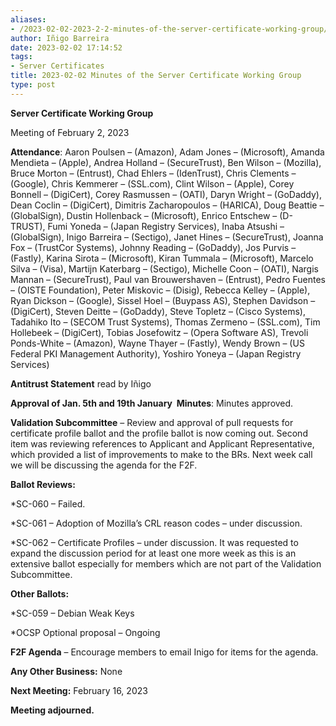 ```yaml
---
aliases:
- /2023-02-02-2023-2-2-minutes-of-the-server-certificate-working-group/
author: Iñigo Barreira
date: 2023-02-02 17:14:52
tags:
- Server Certificates
title: 2023-02-02 Minutes of the Server Certificate Working Group
type: post
---
```


**Server Certificate Working Group**

Meeting of February 2, 2023

**Attendance**: Aaron Poulsen – (Amazon), Adam Jones – (Microsoft), Amanda Mendieta – (Apple), Andrea Holland – (SecureTrust), Ben Wilson – (Mozilla), Bruce Morton – (Entrust), Chad Ehlers – (IdenTrust), Chris Clements – (Google), Chris Kemmerer – (SSL.com), Clint Wilson – (Apple), Corey Bonnell – (DigiCert), Corey Rasmussen – (OATI), Daryn Wright – (GoDaddy), Dean Coclin – (DigiCert), Dimitris Zacharopoulos – (HARICA), Doug Beattie – (GlobalSign), Dustin Hollenback – (Microsoft), Enrico Entschew – (D-TRUST), Fumi Yoneda – (Japan Registry Services), Inaba Atsushi – (GlobalSign), Inigo Barreira – (Sectigo), Janet Hines – (SecureTrust), Joanna Fox – (TrustCor Systems), Johnny Reading – (GoDaddy), Jos Purvis – (Fastly), Karina Sirota – (Microsoft), Kiran Tummala – (Microsoft), Marcelo Silva – (Visa), Martijn Katerbarg – (Sectigo), Michelle Coon – (OATI), Nargis Mannan – (SecureTrust), Paul van Brouwershaven – (Entrust), Pedro Fuentes – (OISTE Foundation), Peter Miskovic – (Disig), Rebecca Kelley – (Apple), Ryan Dickson – (Google), Sissel Hoel – (Buypass AS), Stephen Davidson – (DigiCert), Steven Deitte – (GoDaddy), Steve Topletz – (Cisco Systems), Tadahiko Ito – (SECOM Trust Systems), Thomas Zermeno – (SSL.com), Tim Hollebeek – (DigiCert), Tobias Josefowitz – (Opera Software AS), Trevoli Ponds-White – (Amazon), Wayne Thayer – (Fastly), Wendy Brown – (US Federal PKI Management Authority), Yoshiro Yoneya – (Japan Registry Services)

**Antitrust Statement** read by Iñigo

**Approval of Jan. 5th and 19th January  Minutes**: Minutes approved.

**Validation Subcommittee** – Review and approval of pull requests for certificate profile ballot and the profile ballot is now coming out. Second item was reviewing references to Applicant and Applicant Representative, which provided a list of improvements to make to the BRs. Next week call we will be discussing the agenda for the F2F.

**Ballot Reviews:**

\*SC-060 – Failed.

\*SC-061 – Adoption of Mozilla’s CRL reason codes – under discussion.

\*SC-062 – Certificate Profiles – under discussion. It was requested to expand the discussion period for at least one more week as this is an extensive ballot especially for members which are not part of the Validation Subcommittee.

**Other Ballots:**

\*SC-059 – Debian Weak Keys

\*OCSP Optional proposal – Ongoing

**F2F Agenda** – Encourage members to email Inigo for items for the agenda.

**Any Other Business:** None

**Next Meeting:** February 16, 2023

**Meeting adjourned.**